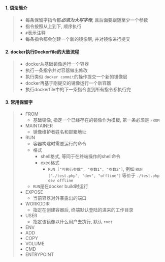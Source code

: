 #### 1. 语法简介

> - 每条保留字指令都***必须为大写字母***, 且后面要跟随至少一个参数
> - 指令按照从上到下, 顺序执行
> - `#`表示注释
> - 每条指令都会创建一个新的镜像层, 并对镜像进行提交

#### 2. docker执行Dockerfile的大致流程

> - docker从基础镜像运行一个容器
> - 执行一条指令并对容器做出修改
> - 执行类似 `docker commit`的操作提交一个新的镜像层
> - docker再基于刚提交的镜像运行一个新容器
> - 执行dockerfile中的下一条指令直到所有指令都执行完

#### 3. 常用保留字

> - FROM
>   - 基础镜像, 指定一个已经存在的镜像作为模板, 第一条必须是 `FROM`
> - MAINTAINER
>   - 镜像维护者姓名和邮箱地址
> - RUN
>   - 容器构建时需要运行的命令
>   - 格式
>     - shell格式, 等同于在终端操作的shell命令
>     - exec格式
>       - `RUN ["可执行参数", "参数1", "参数2"]`, 例如 `RUN ["./test.php", "dev", "offline"]` 等价于 `./test.php dev offline`
>   - `RUN`是在docker build时运行
> - EXPOSE
>   - 当前容器对外暴露出的端口
> - WORKDDIR
>   - 指定在创建容器后, 终端默认登陆的进来的工作目录
> - USER
>   - 指定该镜像以什么用户去执行, 默认 `root`
> - ENV
> - ADD
> - COPY
> - VOLUME
> - CMD
> - ENTRYPOINT
